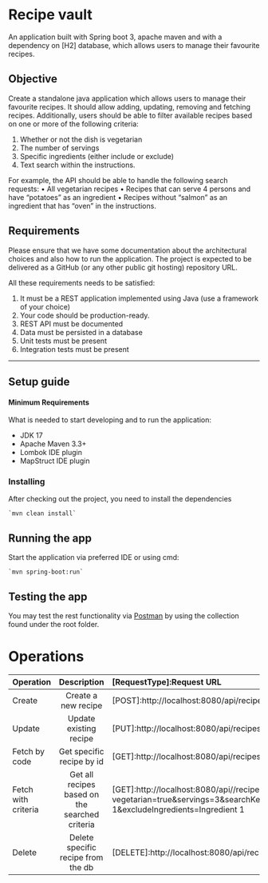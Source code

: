 # Recipe vault
An application built with Spring boot 3, apache maven and with a dependency on [H2] database, which allows users to manage their favourite recipes.

## Objective
Create a standalone java application which allows users to manage their favourite recipes. It should allow adding, updating, removing and fetching recipes. Additionally, users should be able to filter available recipes based on one or more of the following criteria:

1. Whether or not the dish is vegetarian 
2. The number of servings 
3. Specific ingredients (either include or exclude)
4. Text search within the instructions.

For example, the API should be able to handle the following search requests: • All vegetarian recipes • Recipes that can serve 4 persons and have “potatoes” as an ingredient • Recipes without “salmon” as an ingredient that has “oven” in the instructions.

## Requirements
Please ensure that we have some documentation about the architectural choices and also how to run the application. The project is expected to be delivered as a GitHub (or any other public git hosting) repository URL.

All these requirements needs to be satisfied:

1. It must be a REST application implemented using Java (use a framework of your choice)
2. Your code should be production-ready. 
3. REST API must be documented 
4. Data must be persisted in a database 
5. Unit tests must be present 
6. Integration tests must be present


-----------------------------------------
## Setup guide

#### Minimum Requirements

What is needed to start developing and to run the application:

- JDK 17
- Apache Maven 3.3+
- Lombok IDE plugin
- MapStruct IDE plugin

### Installing

After checking out the project, you need to install the dependencies

    `mvn clean install`

## Running the app

Start the application via preferred IDE or using cmd:

    `mvn spring-boot:run`

## Testing the app

You may test the rest functionality via [Postman](https://www.postman.com/) by using the collection found under the root folder.

# Operations

| Operation           |                  Description                   | [RequestType]:Request URL                                                                                                                      |
|:--------------------|:----------------------------------------------:|:-----------------------------------------------------------------------------------------------------------------------------------------------|
| Create              |              Create a new recipe               | [POST]:http://localhost:8080/api/recipes/add                                                                                                   |
| Update              |             Update existing recipe             | [PUT]:http://localhost:8080/api/recipes/update                                                                                                 |
| Fetch by code       |           Get specific recipe by id            | [GET]:http://localhost:8080/api/recipes/{id}                                                                                                   |
| Fetch with criteria | Get all recipes based on the searched criteria | [GET]:http://localhost:8080/api//recipes?vegetarian=true&servings=3&searchKey&includeIngredients=Ingredient 1&excludeIngredients=Ingredient 1  |
| Delete              |       Delete specific recipe from the db       | [DELETE]:http://localhost:8080/api/recipes/{id}                                                                                                |

